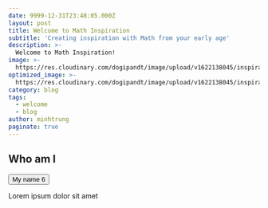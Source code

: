 ```yaml
---
date: 9999-12-31T23:48:05.000Z
layout: post
title: Welcome to Math Inspiration
subtitle: 'Creating inspiration with Math from your early age'
description: >-
  Welcome to Math Inspiration!
image: >-
  https://res.cloudinary.com/dogipandt/image/upload/v1622138045/inspiration_qkzh0y.jpg
optimized_image: >-
  https://res.cloudinary.com/dogipandt/image/upload/v1622138045/inspiration_qkzh0y.jpg
category: blog
tags:
  - welcome
  - blog
author: minhtrung
paginate: true
---
```

## Who am I

<button class="accordion"> My name 6 </button>
<div class="accordion-content">
  <p>Lorem ipsum dolor sit amet</p>
</div>

<script src= "accordion.js">
<button class="accordion"> My name 7 </button>
<div class="accordion-content">
  <p>Lorem ipsum dolor sit amet</p>
</div>
</script>

